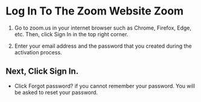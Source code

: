 # Log In To The Zoom Website Zoom

1. Go to zoom.us in your internet browser such as Chrome, Firefox, Edge, etc. Then, click Sign In in the top right corner.

2. Enter your email address and the password that you created during the activation process.

## Next, Click Sign In.

- Click Forgot password? if you cannot remember your password. You will be asked to reset your password.

